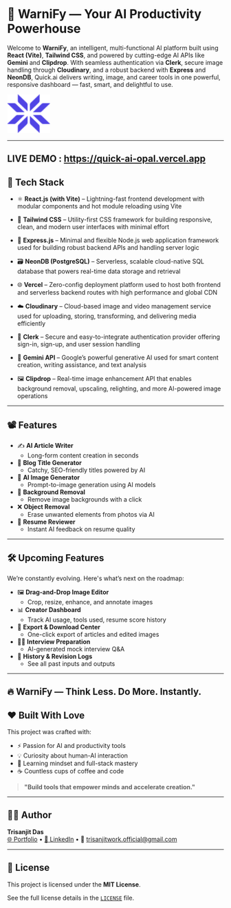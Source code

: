 # 🤖 WarniFy — Your AI Productivity Powerhouse

Welcome to **WarniFy**, an intelligent, multi-functional AI platform built using **React (Vite)**, **Tailwind CSS**, and powered by cutting-edge AI APIs like **Gemini** and **Clipdrop**. With seamless authentication via **Clerk**, secure image handling through **Cloudinary**, and a robust backend with **Express** and **NeonDB**, Quick.ai delivers writing, image, and career tools in one powerful, responsive dashboard — fast, smart, and delightful to use.


<!-- ![Quick.ai Screenshot](client/public/favicon.svg) -->

<!-- Replace with actual screenshot or logo path -->
<img src="client/public/favicon.svg" width="100" height="90" alt="WarniFy logo" />


---

## LIVE DEMO :  https://quick-ai-opal.vercel.app


## 🚀 Tech Stack

- ⚛️ **React.js (with Vite)** – Lightning-fast frontend development with modular components and hot module reloading using Vite

- 🎨 **Tailwind CSS** – Utility-first CSS framework for building responsive, clean, and modern user interfaces with minimal effort

- 🧠 **Express.js** – Minimal and flexible Node.js web application framework used for building robust backend APIs and handling server logic

- 🗃️ **NeonDB (PostgreSQL)** – Serverless, scalable cloud-native SQL database that powers real-time data storage and retrieval
- 🌐 **Vercel** – Zero-config deployment platform used to host both frontend and serverless backend routes with high performance and global CDN

- ☁️ **Cloudinary** – Cloud-based image and video management service used for uploading, storing, transforming, and delivering media efficiently

- 🔐 **Clerk** – Secure and easy-to-integrate authentication provider offering sign-in, sign-up, and user session handling

- 🤖 **Gemini API** – Google’s powerful generative AI used for smart content creation, writing assistance, and text analysis

- 🖼️ **Clipdrop** – Real-time image enhancement API that enables background removal, upscaling, relighting, and more AI-powered image operations



---

## 📽️ Features

- ✍️ **AI Article Writer**
  - Long-form content creation in seconds
- 🧠 **Blog Title Generator**
  - Catchy, SEO-friendly titles powered by AI
- 🎨 **AI Image Generator**
  - Prompt-to-image generation using AI models
- 🧼 **Background Removal**
  - Remove image backgrounds with a click
- ❌ **Object Removal**
  - Erase unwanted elements from photos via AI
- 📄 **Resume Reviewer**
  - Instant AI feedback on resume quality


---

## 🛠️ Upcoming Features

We’re constantly evolving. Here's what’s next on the roadmap:

- 🖼️ **Drag-and-Drop Image Editor**
  - Crop, resize, enhance, and annotate images
- 📊 **Creator Dashboard**
  - Track AI usage, tools used, resume score history
- 📁 **Export & Download Center**
  - One-click export of articles and edited images
- 🧑‍💼 **Interview Preparation**
  - AI-generated mock interview Q&A
- 🔄 **History & Revision Logs**
  - See all past inputs and outputs

---

## 🔥 WarniFy — Think Less. Do More. Instantly.

## ❤️ Built With Love

This project was crafted with:

- ⚡ Passion for AI and productivity tools
- 💡 Curiosity about human-AI interaction
- 🧠 Learning mindset and full-stack mastery
- ☕ Countless cups of coffee and code

> **"Build tools that empower minds and accelerate creation."**

---

## 👨‍💻 Author

**Trisanjit Das**  
[🌐 Portfolio](https://trisanjit-rising-hope.netlify.app) • [💼 LinkedIn](https://www.linkedin.com/in/trisanjit-das-60482728b) • 📧 trisanjitwork.official@gmail.com

---

## 📜 License

This project is licensed under the **MIT License**.

See the full license details in the [`LICENSE`](./LICENSE) file.
